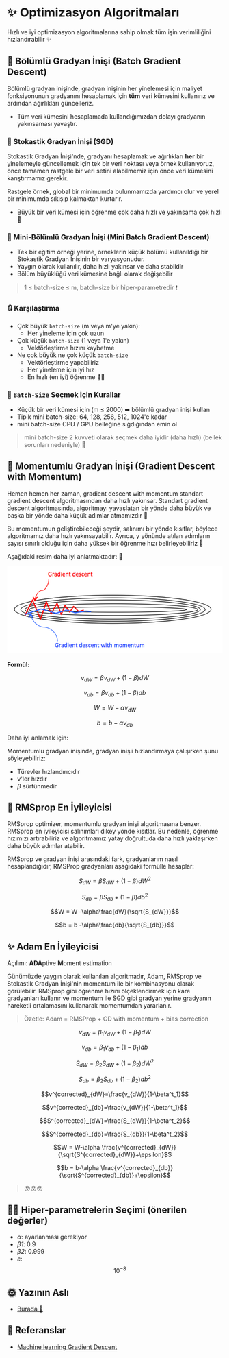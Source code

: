# ✨ Optimizasyon Algoritmaları

Hızlı ve iyi optimizasyon algoritmalarına sahip olmak tüm işin verimliliğini hızlandırabilir ✨

## 🔩 Bölümlü Gradyan İnişi \(Batch Gradient Descent\)

Bölümlü gradyan inişinde, gradyan inişinin her yinelemesi için maliyet fonksiyonunun gradyanını hesaplamak için **tüm** veri kümesini kullanırız ve ardından ağırlıkları güncelleriz.

* Tüm veri kümesini hesaplamada kullandığımızdan dolayı gradyanın yakınsaması yavaştır.

### 🎩 Stokastik Gradyan İnişi \(SGD\)

Stokastik Gradyan İnişi'nde, gradyanı hesaplamak ve ağırlıkları **her** bir yinelemeyle güncellemek için tek bir veri noktası veya örnek kullanıyoruz, önce tamamen rastgele bir veri setini alabilmemiz için önce veri kümesini karıştırmamız gerekir.

Rastgele örnek, global bir minimumda bulunmamızda yardımcı olur ve yerel bir minimumda sıkışıp kalmaktan kurtarır.

* Büyük bir veri kümesi için öğrenme çok daha hızlı ve yakınsama çok hızlı 🚀

### 🔩 Mini-Bölümlü Gradyan İnişi \(Mini Batch Gradient Descent\)

* Tek bir eğitim örneği yerine, örneklerin küçük bölümü kullanıldığı bir Stokastik Gradyan İnişinin bir varyasyonudur.
* Yaygın olarak kullanılır, daha hızlı yakınsar ve daha stabildir
* Bölüm büyüklüğü veri kümesine bağlı olarak değişebilir

> 1 ≤ batch-size ≤ m, batch-size bir hiper-parametredir ❗

### 🔃 Karşılaştırma

* Çok büyük `batch-size` \(m veya m'ye yakın\): 
  * Her yineleme için çok uzun
* Çok küçük `batch-size` \(1 veya 1'e yakın\)
  * Vektörleştirme hızını kaybetme
* Ne çok büyük ne çok küçük `batch-size`
  * Vektörleştirme yapabiliriz
  * Her yineleme için iyi hız
  * En hızlı \(en iyi\) öğrenme 🤗✨   

### 🚩 `Batch-Size` Seçmek İçin Kurallar

* Küçük bir veri kümesi için \(m ≤ 2000\) ➡ bölümlü gradyan inişi kullan
* Tipik mini batch-size: 64, 128, 256, 512, 1024'e kadar
* mini batch-size CPU / GPU belleğine sığdığından emin ol

> mini batch-size 2 kuvveti olarak seçmek daha iyidir \(daha hızlı\) \(bellek sorunları nedeniyle\) 🧐

## 🔩 Momentumlu Gradyan İnişi \(Gradient Descent with Momentum\)

Hemen hemen her zaman, gradient descent with momentum standart gradient descent algoritmasından daha hızlı yakınsar. Standart gradient descent algoritmasında, algoritmayı yavaşlatan bir yönde daha büyük ve başka bir yönde daha küçük adımlar atmamızdır 🤕

Bu momentumun geliştirebileceği şeydir, salınımı bir yönde kısıtlar, böylece algoritmamız daha hızlı yakınsayabilir. Ayrıca, y yönünde atılan adımların sayısı sınırlı olduğu için daha yüksek bir öğrenme hızı belirleyebiliriz 🤗

Aşağıdaki resim daha iyi anlatmaktadır: 🧐

![](../.gitbook/assets/gdvsgdm.png)

**Formül:**

$$v_{dW} = \beta v_{dW }+ (1-\beta)dW$$

$$v_{db} = \beta v_{db }+ (1-\beta)db$$

$$W = W -\alpha v_{dW}$$

$$b = b -\alpha v_{db}$$

Daha iyi anlamak için:

Momentumlu gradyan inişinde, gradyan inişii hızlandırmaya çalışırken şunu söyleyebiliriz:

* Türevler hızlandırıcıdır
* v'ler hızdır
* _β_ sürtünmedir

## 🔩 RMSprop En İyileyicisi

RMSprop optimizer, momentumlu gradyan inişi algoritmasına benzer. RMSprop en iyileyicisi salınımları dikey yönde kısıtlar. Bu nedenle, öğrenme hızımızı artırabiliriz ve algoritmamız yatay doğrultuda daha hızlı yaklaşırken daha büyük adımlar atabilir.

RMSprop ve gradyan inişi arasındaki fark, gradyanlarım nasıl hesaplandığıdır, RMSProp gradyanları aşağıdaki formülle hesaplar:

$$S_{dW} = \beta S_{dW} + (1-\beta)dW^2$$

$$S_{db} = \beta S_{db} + (1-\beta)db^2$$

$$W = W -\alpha\frac{dW}{\sqrt{S_{dW}}}$$

$$b = b -\alpha\frac{db}{\sqrt{S_{db}}}$$

## ✨ Adam En İyileyicisi

Açılımı: **ADA**ptive **M**oment estimation

Günümüzde yaygın olarak kullanılan algoritmadır, Adam, RMSprop ve Stokastik Gradyan İnişi'nin momentum ile bir kombinasyonu olarak görülebilir. RMSprop gibi öğrenme hızını ölçeklendirmek için kare gradyanları kullanır ve momentum ile SGD gibi gradyan yerine gradyanın hareketli ortalamasını kullanarak momentumdan yararlanır.

> Özetle: Adam = RMSProp + GD with momentum + bias correction

$$v_{dW}=\beta_1v_{dW}+ (1-\beta_1)dW$$

$$v_{db}=\beta_1v_{db}+ (1-\beta_1)db$$

$$S_{dW}=\beta_2S_{dW}+ (1-\beta_2)dW^2$$

$$S_{db}=\beta_2S_{db}+ (1-\beta_2)db^2$$

$$v^{corrected}_{dW}=\frac{v_{dW}}{1-\beta^t_1}$$

$$v^{corrected}_{db}=\frac{v_{dW}}{1-\beta^t_1}$$

$$S^{corrected}_{dW}=\frac{S_{dW}}{1-\beta^t_2}$$

$$S^{corrected}_{db}=\frac{S_{db}}{1-\beta^t_2}$$

$$W = W-\alpha \frac{v^{corrected}_{dW}}{\sqrt{S^{corrected}_{dW}}+\epsilon}$$

$$b = b-\alpha \frac{v^{corrected}_{db}}{\sqrt{S^{corrected}_{db}}+\epsilon}$$

> 😵😵😵

## 👩‍🏫 Hiper-parametrelerin Seçimi \(önerilen değerler\)

* _α_: ayarlanması gerekiyor
* _β1_: 0.9
* _β2_: 0.999
* _ε_: $$10^{-8}$$

## 🌞 Yazının Aslı

* [Burada 🐾](https://dl.asmaamir.com/0-nnconcepts/7-optimization)

## 🧐 Referanslar

* [Machine learning Gradient Descent](https://medium.com/datadriveninvestor/gradient-descent-5a13f385d403)

